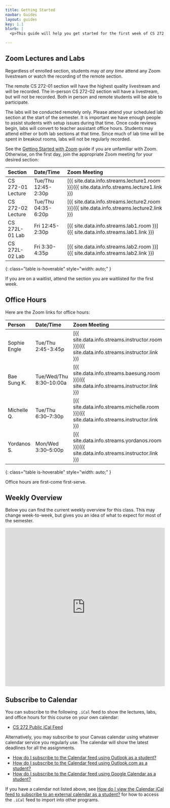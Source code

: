```yaml
---
title: Getting Started
navbar: Guides
layout: guides
key: 1.1
blurb: |
  <p>This guide will help you get started for the first week of CS 272 Software Development with Professor Sophie Engle.</p>

---
```


## Zoom Lectures and Labs

Regardless of enrolled section, students may *at any time* attend any Zoom livestream or watch the recording of the remote section.

The remote CS 272-01 section will have the highest quality livestream and will be recorded. The in-person CS 272-02 section will have a livestream, but will not be recorded. Both in person and remote students will be able to participate.

The labs will be conducted remotely only. Please attend your scheduled lab section at the start of the semester. It is important we have enough people to assist students with setup issues during that time. Once code reviews begin, labs will convert to teacher assistant office hours. Students may attend either or both lab sections at that time. Since much of lab time will be spent in breakout rooms, labs will not be regularly recorded.

See the [Getting Started with Zoom](/guides/general/getting-started-with-zoom.html) guide if you are unfamiliar with Zoom. Otherwise, on the first day, join the appropriate Zoom meeting for your desired section:

| Section | Date/Time | Zoom Meeting |
|:--------|:----------|:-------------|
| CS 272-01 Lecture | Tue/Thu 12:45-2:30p | [{{ site.data.info.streams.lecture1.room }}]({{ site.data.info.streams.lecture1.link }}) |
| CS 272-02 Lecture | Tue/Thu 04:35-6:20p | [{{ site.data.info.streams.lecture2.room }}]({{ site.data.info.streams.lecture2.link }}) |
| CS 272L-01 Lab    | Fri 12:45-2:30p | [{{ site.data.info.streams.lab1.room }}]({{ site.data.info.streams.lab1.link }}) |
| CS 272L-02 Lab    | Fri 3:30-4:35p | [{{ site.data.info.streams.lab2.room }}]({{ site.data.info.streams.lab2.link }}) |
{: class="table is-hoverable" style="width: auto;" }

If you are on a waitlist, attend the section you are waitlisted for the first week.

## Office Hours

Here are the Zoom links for office hours:

| Person | Date/Time | Zoom Meeting |
|:--------|:----------|:------------|
| Sophie Engle | Tue/Thu 2:45-3:45p | [{{ site.data.info.streams.instructor.room }}]({{ site.data.info.streams.instructor.link }}) |
| Bae Sung K. | Tue/Wed/Thu 8:30–10:00a | [{{ site.data.info.streams.baesung.room }}]({{ site.data.info.streams.instructor.link }})  |
| Michelle Q. | Tue/Thu 6:30–7:30p | [{{ site.data.info.streams.michelle.room }}]({{ site.data.info.streams.instructor.link }})  |
| Yordanos S. | Mon/Wed 3:30–5:00p | [{{ site.data.info.streams.yordanos.room }}]({{ site.data.info.streams.instructor.link }})  |
{: class="table is-hoverable" style="width: auto;" }

Office hours are first-come first-serve.

## Weekly Overview

Below you can find the current weekly overview for this class. This may change week-to-week, but gives you an idea of what to expect for most of the semester.

<div class="has-text-centered">
<iframe src="https://calendar.google.com/calendar/embed?height=600&wkst=1&bgcolor=%23ffffff&ctz=America%2FLos_Angeles&src=ZHRoM2U3ZzFvZmhsajRrY2d1bm8zZXY5cjJsc2FjbHRAaW1wb3J0LmNhbGVuZGFyLmdvb2dsZS5jb20&color=%23009688&title=CS%20272%20Fall%202021&showPrint=0&showCalendars=0&showTabs=1&mode=WEEK&showTitle=0" style="border: none;" width="100%" height="500" frameborder="0" scrolling="no"></iframe>
</div>

## Subscribe to Calendar

You can subscribe to the following `.iCal` feed to show the lectures, labs, and office hours for this course on your own calendar:

  - [CS 272 Public iCal Feed](https://calendar.google.com/calendar/ical/dth3e7g1ofhlj4kcguno3ev9r2lsaclt%40import.calendar.google.com/public/basic.ics)

Alternatively, you may subscribe to your Canvas calendar using whatever calendar service you regularly use. The calendar will show the latest deadlines for all the assignments.

  - [How do I subscribe to the Calendar feed using Outlook as a student?](https://community.canvaslms.com/t5/Student-Guide/How-do-I-subscribe-to-the-Calendar-feed-using-Outlook-as-a/ta-p/531)
  - [How do I subscribe to the Calendar feed using Outlook.com as a student?](https://community.canvaslms.com/t5/Student-Guide/How-do-I-subscribe-to-the-Calendar-feed-using-Outlook-com-as-a/ta-p/285)
  - [How do I subscribe to the Calendar feed using Google Calendar as a student?](https://community.canvaslms.com/t5/Student-Guide/How-do-I-subscribe-to-the-Calendar-feed-using-Google-Calendar-as/ta-p/535)

If you have a calendar not listed above, see [How do I view the Calendar iCal feed to subscribe to an external calendar as a student?](https://community.canvaslms.com/t5/Student-Guide/How-do-I-view-the-Calendar-iCal-feed-to-subscribe-to-an-external/ta-p/331) for how to access the `.iCal` feed to import into other programs.
